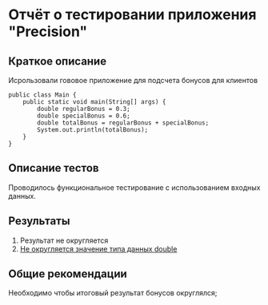 # Отчёт о тестировании приложения "Precision"

## Краткое описание

Исрользовали гововое приложение для подсчета бонусов для клиентов

````
public class Main {
    public static void main(String[] args) {
        double regularBonus = 0.3;
        double specialBonus = 0.6;
        double totalBonus = regularBonus + specialBonus;
        System.out.println(totalBonus);
    }
}
````
## Описание тестов

Проводилось функциональное тестирование с использованием входных данных. 

## Результаты

1. Результат не округляется
2. [Не округляется значение типа данных double](https://github.com/IraRogova/Precision/issues/1)

## Общие рекомендации

Необходимо чтобы итоговый результат бонусов округлялся;
